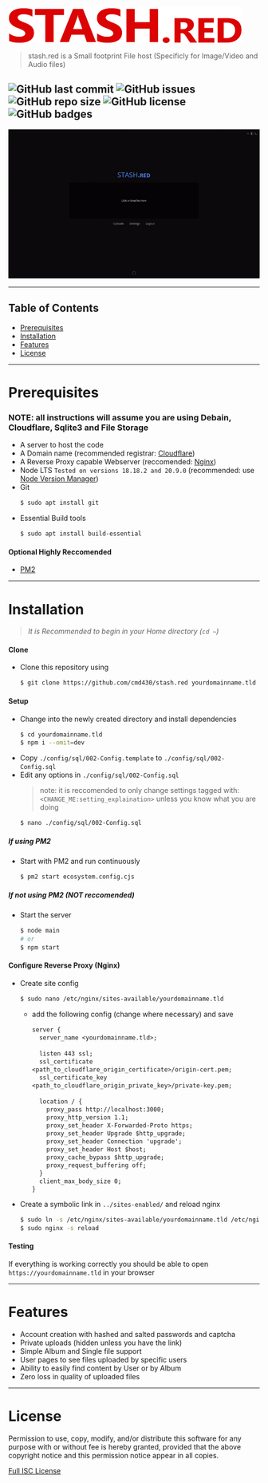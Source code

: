![](./img/logo.png)
> stash.red is a Small footprint File host (Specificly for Image/Video and Audio files)

![GitHub last commit](https://img.shields.io/github/last-commit/cmd430/stash.red?style=flat-square)
![GitHub issues](https://img.shields.io/github/issues-raw/cmd430/stash.red?style=flat-square)
![GitHub repo size](https://img.shields.io/github/repo-size/cmd430/stash.red?style=flat-square)
![GitHub license](https://img.shields.io/badge/license-MIT-blue?style=flat-square)
![GitHub badges](https://img.shields.io/badge/badges-yes-ff69b4?style=flat-square)
---

![Image showing uploading to stash.red](./img/stash.red.gif)

---

## Table of Contents
- [Prerequisites](#prerequisites)
- [Installation](#installation)
- [Features](#features)
- [License](#license)

---

# Prerequisites
### NOTE: all instructions will assume you are using Debain, Cloudflare, Sqlite3 and File Storage

- A server to host the code
- A Domain name (recommended registrar: [Cloudflare](https://www.cloudflare.com/products/registrar/))
- A Reverse Proxy capable Webserver (reccomended: [Nginx](https://www.nginx.com/))
- Node LTS `Tested on versions 18.18.2 and 20.9.0` (recommended: use [Node Version Manager](https://github.com/nvm-sh/nvm#installation-and-update))
- Git
  ```bash
  $ sudo apt install git
  ```
- Essential Build tools
  ```bash
  $ sudo apt install build-essential
  ```

#### Optional Highly Reccomended
- [PM2](https://pm2.keymetrics.io/)

---

# Installation
> *It is Recommended to begin in your Home directory (`cd ~`)*

#### Clone
- Clone this repository using
  ```bash
  $ git clone https://github.com/cmd430/stash.red yourdomainname.tld
  ```

#### Setup
- Change into the newly created directory and install dependencies
  ```bash
  $ cd yourdomainname.tld
  $ npm i --omit=dev
  ```
- Copy `./config/sql/002-Config.template` to `./config/sql/002-Config.sql`
- Edit any options in `./config/sql/002-Config.sql`
  > note: it is reccomended to only change settings tagged with: `<CHANGE_ME:setting_explaination>` unless you know what you are doing
  ```bash
  $ nano ./config/sql/002-Config.sql
  ```

##### If using PM2
- Start with PM2 and run continuously
  ```bash
  $ pm2 start ecosystem.config.cjs
  ```

##### If *not* using PM2 (**NOT** reccomended)
- Start the server
  ```bash
  $ node main
  # or
  $ npm start
  ```

#### Configure Reverse Proxy (Nginx)
- Create site config
  ```bash
  $ sudo nano /etc/nginx/sites-available/yourdomainname.tld
  ```
  - add the following config (change where necessary) and save
    ```nginx
    server {
      server_name <yourdomainname.tld>;

      listen 443 ssl;
      ssl_certificate <path_to_cloudflare_origin_certificate>/origin-cert.pem;
      ssl_certificate_key <path_to_cloudflare_origin_private_key>/private-key.pem;

      location / {
        proxy_pass http://localhost:3000;
        proxy_http_version 1.1;
        proxy_set_header X-Forwarded-Proto https;
        proxy_set_header Upgrade $http_upgrade;
        proxy_set_header Connection 'upgrade';
        proxy_set_header Host $host;
        proxy_cache_bypass $http_upgrade;
        proxy_request_buffering off;
      }
      client_max_body_size 0;
    }
    ```
- Create a symbolic link in `../sites-enabled/` and reload nginx
  ```bash
  $ sudo ln -s /etc/nginx/sites-available/yourdomainname.tld /etc/nginx/sites-enabled/yourdomainname.tld
  $ sudo nginx -s reload
  ```

#### Testing
If everything is working correctly you should be able to open `https://yourdomainname.tld` in your browser

---

# Features
- Account creation with hashed and salted passwords and captcha
- Private uploads (hidden unless you have the link)
- Simple Album and Single file support
- User pages to see files uploaded by specific users
- Ability to easily find content by User or by Album
- Zero loss in quality of uploaded files

---

# License
Permission to use, copy, modify, and/or distribute this software for any
purpose with or without fee is hereby granted, provided that the above
copyright notice and this permission notice appear in all copies.

[Full ISC License](LICENSE.md)
